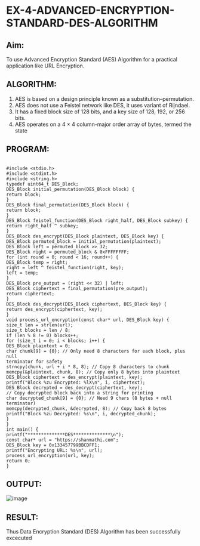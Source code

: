 # EX-4-ADVANCED-ENCRYPTION-STANDARD-DES-ALGORITHM

## Aim:
  To use Advanced Encryption Standard (AES) Algorithm for a practical application like URL Encryption.

## ALGORITHM: 
  1. AES is based on a design principle known as a substitution–permutation. 
  2. AES does not use a Feistel network like DES, it uses variant of Rijndael. 
  3. It has a fixed block size of 128 bits, and a key size of 128, 192, or 256 bits. 
  4. AES operates on a 4 × 4 column-major order array of bytes, termed the state

## PROGRAM: 
```

#include <stdio.h>
#include <stdint.h>
#include <string.h>
typedef uint64_t DES_Block;
DES_Block initial_permutation(DES_Block block) {
return block;
}
DES_Block final_permutation(DES_Block block) {
return block;
}
DES_Block feistel_function(DES_Block right_half, DES_Block subkey) {
return right_half ^ subkey;
}
DES_Block des_encrypt(DES_Block plaintext, DES_Block key) {
DES_Block permuted_block = initial_permutation(plaintext);
DES_Block left = permuted_block >> 32;
DES_Block right = permuted_block & 0xFFFFFFFF;
for (int round = 0; round < 16; round++) {
DES_Block temp = right;
right = left ^ feistel_function(right, key);
left = temp;
}
DES_Block pre_output = (right << 32) | left;
DES_Block ciphertext = final_permutation(pre_output);
return ciphertext;
}
DES_Block des_decrypt(DES_Block ciphertext, DES_Block key) {
return des_encrypt(ciphertext, key);
}
void process_url_encryption(const char* url, DES_Block key) {
size_t len = strlen(url);
size_t blocks = len / 8;
if (len % 8 != 0) blocks++;
for (size_t i = 0; i < blocks; i++) {
DES_Block plaintext = 0;
char chunk[9] = {0}; // Only need 8 characters for each block, plus null
terminator for safety
strncpy(chunk, url + i * 8, 8); // Copy 8 characters to chunk
memcpy(&plaintext, chunk, 8); // Copy only 8 bytes into plaintext
DES_Block ciphertext = des_encrypt(plaintext, key);
printf("Block %zu Encrypted: %lX\n", i, ciphertext);
DES_Block decrypted = des_decrypt(ciphertext, key);
// Copy decrypted block back into a string for printing
char decrypted_chunk[9] = {0}; // Need 9 chars (8 bytes + null
terminator)
memcpy(decrypted_chunk, &decrypted, 8); // Copy back 8 bytes
printf("Block %zu Decrypted: %s\n", i, decrypted_chunk);
}
}
int main() {
printf("**************DES**************\n");
const char* url = "https://shanmathi.com";
DES_Block key = 0x133457799BBCDFF1;
printf("Encrypting URL: %s\n", url);
process_url_encryption(url, key);
return 0;
}
```

## OUTPUT:

![image](https://github.com/user-attachments/assets/3ceddff7-b78d-4f75-a1a4-017680ee9964)


## RESULT: 
Thus Data Encryption Standard (DES) Algorithm has been successfully excecuted
